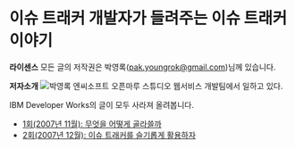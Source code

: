 # 이슈 트래커 개발자가 들려주는 이슈 트래커 이야기

**라이센스** 모든 글의 저작권은 박영록(pak.youngrok@gmail.com)님께 있습니다.

**저자소개**
![박영록](https://user-images.githubusercontent.com/25581533/73792875-91a95580-47e8-11ea-8ef7-eb6ab33d4ecb.png)
엔씨소프트 오픈마루 스튜디오 웹서비스 개발팀에서 일하고 있다.

IBM Developer Works의 글이 모두 사라져 올려봅니다.

* [1회(2007년 11월): 무엇을 어떻게 골라쓸까](https://github.com/black7375/ReadabilityDocs/blob/master/%EC%9D%B4%EC%8A%88%20%ED%8A%B8%EB%9E%98%EC%BB%A4%20%EA%B0%9C%EB%B0%9C%EC%9E%90%EA%B0%80%20%EB%93%A4%EB%A0%A4%EC%A3%BC%EB%8A%94%20%EC%9D%B4%EC%8A%88%20%ED%8A%B8%EB%9E%98%EC%BB%A4%20%EC%9D%B4%EC%95%BC%EA%B8%B0/part1.org)
* [2회(2007년 12월): 이슈 트래커를 슬기롭게 활용하자](https://github.com/black7375/ReadabilityDocs/blob/master/%EC%9D%B4%EC%8A%88%20%ED%8A%B8%EB%9E%98%EC%BB%A4%20%EA%B0%9C%EB%B0%9C%EC%9E%90%EA%B0%80%20%EB%93%A4%EB%A0%A4%EC%A3%BC%EB%8A%94%20%EC%9D%B4%EC%8A%88%20%ED%8A%B8%EB%9E%98%EC%BB%A4%20%EC%9D%B4%EC%95%BC%EA%B8%B0/part2.org)
